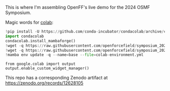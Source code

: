 This is where I'm assembling OpenFF's live demo for the 2024 OSMF Symposium.

Magic words for [colab](https://colab.research.google.com/github/openforcefield/symposium_2024_demo/blob/main/symposium_demo.ipynb):

```python
!pip install -U https://github.com/conda-incubator/condacolab/archive/cuda-version-12.tar.gz
import condacolab
condacolab.install_mambaforge()
!wget -q https://raw.githubusercontent.com/openforcefield/symposium_2024_demo/main/colab-environment.yml
!wget -q https://raw.githubusercontent.com/openforcefield/symposium_2024_demo/main/last_frame_lig.pdb
!mamba env update -q --name=base --file=colab-environment.yml
```

```
from google.colab import output
output.enable_custom_widget_manager()
```

This repo has a corresponding Zenodo artifact at https://zenodo.org/records/12628105
